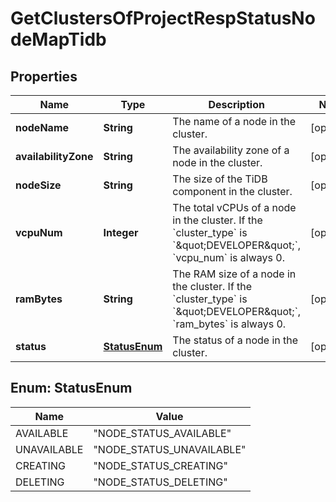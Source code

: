 
# GetClustersOfProjectRespStatusNodeMapTidb

## Properties
Name | Type | Description | Notes
------------ | ------------- | ------------- | -------------
**nodeName** | **String** | The name of a node in the cluster. |  [optional]
**availabilityZone** | **String** | The availability zone of a node in the cluster. |  [optional]
**nodeSize** | **String** | The size of the TiDB component in the cluster. |  [optional]
**vcpuNum** | **Integer** | The total vCPUs of a node in the cluster. If the &#x60;cluster_type&#x60; is &#x60;\&quot;DEVELOPER\&quot;&#x60;, &#x60;vcpu_num&#x60; is always 0. |  [optional]
**ramBytes** | **String** | The RAM size of a node in the cluster. If the &#x60;cluster_type&#x60; is &#x60;\&quot;DEVELOPER\&quot;&#x60;, &#x60;ram_bytes&#x60; is always 0. |  [optional]
**status** | [**StatusEnum**](#StatusEnum) | The status of a node in the cluster. |  [optional]


<a name="StatusEnum"></a>
## Enum: StatusEnum
Name | Value
---- | -----
AVAILABLE | &quot;NODE_STATUS_AVAILABLE&quot;
UNAVAILABLE | &quot;NODE_STATUS_UNAVAILABLE&quot;
CREATING | &quot;NODE_STATUS_CREATING&quot;
DELETING | &quot;NODE_STATUS_DELETING&quot;




